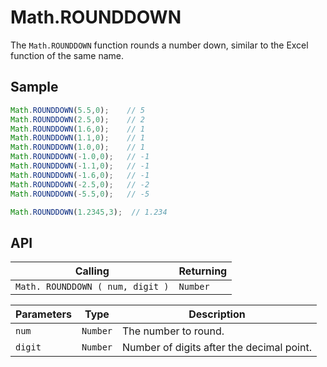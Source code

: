 # Math.ROUNDDOWN

The `Math.ROUNDDOWN` function rounds a number down, similar to the Excel function of the same name.

## Sample

```javascript
Math.ROUNDDOWN(5.5,0);    // 5
Math.ROUNDDOWN(2.5,0);    // 2
Math.ROUNDDOWN(1.6,0);    // 1
Math.ROUNDDOWN(1.1,0);    // 1
Math.ROUNDDOWN(1.0,0);    // 1
Math.ROUNDDOWN(-1.0,0);   // -1
Math.ROUNDDOWN(-1.1,0);   // -1
Math.ROUNDDOWN(-1.6,0);   // -1
Math.ROUNDDOWN(-2.5,0);   // -2
Math.ROUNDDOWN(-5.5,0);   // -5

Math.ROUNDDOWN(1.2345,3);  // 1.234
```

## API

| Calling | Returning |
|---|---|
| `Math. ROUNDDOWN ( num, digit )` | `Number` |

| Parameters | Type | Description |
|---|---|---|
| `num` | `Number` | The number to round. |
| `digit` | `Number` | Number of digits after the decimal point. |